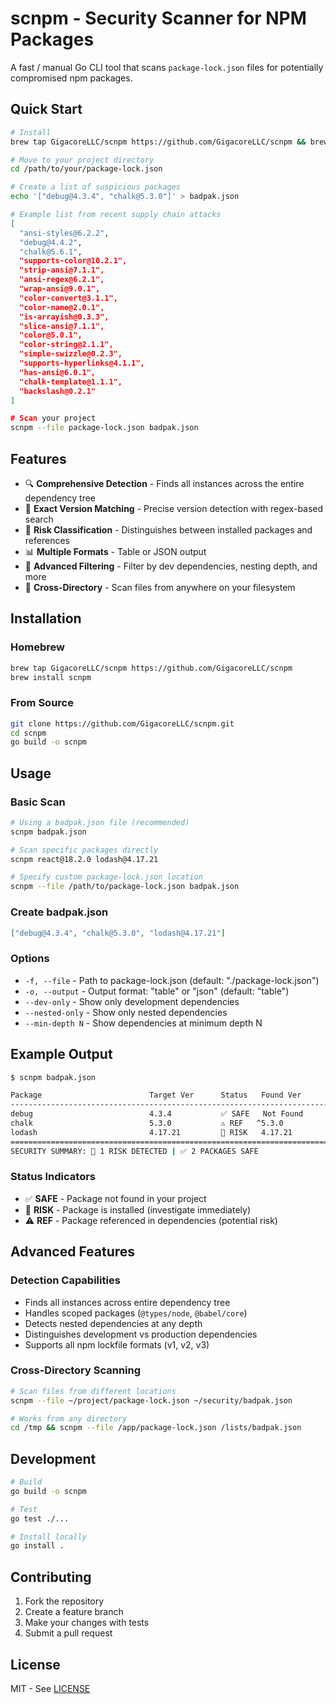 # scnpm - Security Scanner for NPM Packages

A fast / manual Go CLI tool that scans `package-lock.json` files for potentially compromised npm packages.

## Quick Start

```bash
# Install
brew tap GigacoreLLC/scnpm https://github.com/GigacoreLLC/scnpm && brew install scnpm

# Move to your project directory
cd /path/to/your/package-lock.json

# Create a list of suspicious packages
echo '["debug@4.3.4", "chalk@5.3.0"]' > badpak.json

# Example list from recent supply chain attacks
[
  "ansi-styles@6.2.2",
  "debug@4.4.2",
  "chalk@5.6.1",
  "supports-color@10.2.1",
  "strip-ansi@7.1.1",
  "ansi-regex@6.2.1",
  "wrap-ansi@9.0.1",
  "color-convert@3.1.1",
  "color-name@2.0.1",
  "is-arrayish@0.3.3",
  "slice-ansi@7.1.1",
  "color@5.0.1",
  "color-string@2.1.1",
  "simple-swizzle@0.2.3",
  "supports-hyperlinks@4.1.1",
  "has-ansi@6.0.1",
  "chalk-template@1.1.1",
  "backslash@0.2.1"
]

# Scan your project
scnpm --file package-lock.json badpak.json
```

## Features

- 🔍 **Comprehensive Detection** - Finds all instances across the entire dependency tree
- 🎯 **Exact Version Matching** - Precise version detection with regex-based search
- 🚨 **Risk Classification** - Distinguishes between installed packages and references
- 📊 **Multiple Formats** - Table or JSON output
- 🔧 **Advanced Filtering** - Filter by dev dependencies, nesting depth, and more
- 📁 **Cross-Directory** - Scan files from anywhere on your filesystem

## Installation

### Homebrew

```bash
brew tap GigacoreLLC/scnpm https://github.com/GigacoreLLC/scnpm
brew install scnpm
```

### From Source

```bash
git clone https://github.com/GigacoreLLC/scnpm.git
cd scnpm
go build -o scnpm
```

## Usage

### Basic Scan

```bash
# Using a badpak.json file (recommended)
scnpm badpak.json

# Scan specific packages directly
scnpm react@18.2.0 lodash@4.17.21

# Specify custom package-lock.json location
scnpm --file /path/to/package-lock.json badpak.json
```

### Create badpak.json

```json
["debug@4.3.4", "chalk@5.3.0", "lodash@4.17.21"]
```

### Options

- `-f, --file` - Path to package-lock.json (default: "./package-lock.json")
- `-o, --output` - Output format: "table" or "json" (default: "table")
- `--dev-only` - Show only development dependencies
- `--nested-only` - Show only nested dependencies
- `--min-depth N` - Show dependencies at minimum depth N

## Example Output

```bash
$ scnpm badpak.json

Package                        Target Ver      Status   Found Ver       Dev      Line#    Path
------------------------------------------------------------------------------------------------------------------------
debug                          4.3.4           ✅ SAFE   Not Found       -        -        Package not detected in project
chalk                          5.3.0           ⚠️ REF   ^5.3.0          -        -        node_modules/svgo/node_modules/chalk -> chalk
lodash                         4.17.21         🚨 RISK   4.17.21         -        -        node_modules/lodash
========================================================================================================================
SECURITY SUMMARY: 🚨 1 RISK DETECTED | ✅ 2 PACKAGES SAFE
```

### Status Indicators

- ✅ **SAFE** - Package not found in your project
- 🚨 **RISK** - Package is installed (investigate immediately)
- ⚠️ **REF** - Package referenced in dependencies (potential risk)

## Advanced Features

### Detection Capabilities

- Finds all instances across entire dependency tree
- Handles scoped packages (`@types/node`, `@babel/core`)
- Detects nested dependencies at any depth
- Distinguishes development vs production dependencies
- Supports all npm lockfile formats (v1, v2, v3)

### Cross-Directory Scanning

```bash
# Scan files from different locations
scnpm --file ~/project/package-lock.json ~/security/badpak.json

# Works from any directory
cd /tmp && scnpm --file /app/package-lock.json /lists/badpak.json
```

## Development

```bash
# Build
go build -o scnpm

# Test
go test ./...

# Install locally
go install .
```

## Contributing

1. Fork the repository
2. Create a feature branch
3. Make your changes with tests
4. Submit a pull request

## License

MIT - See [LICENSE](LICENSE)
